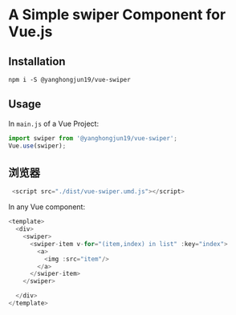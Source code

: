 # A Simple swiper Component for Vue.js

## Installation
```
npm i -S @yanghongjun19/vue-swiper
```

## Usage
In `main.js` of a Vue Project:
```javascript
import swiper from '@yanghongjun19/vue-swiper';
Vue.use(swiper);
```

## 浏览器
```javascript
 <script src="./dist/vue-swiper.umd.js"></script>
```

In any Vue component:
```javascript
<template>
  <div>
    <swiper>
      <swiper-item v-for="(item,index) in list" :key="index">
        <a>
          <img :src="item"/>
        </a>
      </swiper-item>
    </swiper>

  </div>
</template>
```

